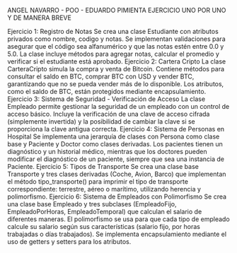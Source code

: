 ANGEL NAVARRO - POO - EDUARDO PIMIENTA
EJERCICIO UNO POR UNO Y DE MANERA BREVE


Ejercicio 1: Registro de Notas
Se crea una clase Estudiante con atributos privados como nombre, codigo y notas. Se implementan validaciones para asegurar que el código sea alfanumérico y que las notas estén entre 0.0 y 5.0. La clase incluye métodos para agregar notas, calcular el promedio y verificar si el estudiante está aprobado.
Ejercicio 2: Cartera Cripto
La clase CarteraCripto simula la compra y venta de Bitcoin. Contiene métodos para consultar el saldo en BTC, comprar BTC con USD y vender BTC, garantizando que no se pueda vender más de lo disponible. Los atributos, como el saldo de BTC, están protegidos mediante encapsulamiento.
Ejercicio 3: Sistema de Seguridad - Verificación de Acceso
La clase Empleado permite gestionar la seguridad de un empleado con un control de acceso básico. Incluye la verificación de una clave de acceso cifrada (simplemente invertida) y la posibilidad de cambiar la clave si se proporciona la clave antigua correcta.
Ejercicio 4: Sistema de Personas en Hospital
Se implementa una jerarquía de clases con Persona como clase base y Paciente y Doctor como clases derivadas. Los pacientes tienen un diagnóstico y un historial médico, mientras que los doctores pueden modificar el diagnóstico de un paciente, siempre que sea una instancia de Paciente.
Ejercicio 5: Tipos de Transporte
Se crea una clase base Transporte y tres clases derivadas (Coche, Avion, Barco) que implementan el método tipo_transporte() para imprimir el tipo de transporte correspondiente: terrestre, aéreo o marítimo, utilizando herencia y polimorfismo.
Ejercicio 6: Sistema de Empleados con Polimorfismo
Se crea una clase base Empleado y tres subclases (EmpleadoFijo, EmpleadoPorHoras, EmpleadoTemporal) que calculan el salario de diferentes maneras. El polimorfismo se usa para que cada tipo de empleado calcule su salario según sus características (salario fijo, por horas trabajadas o días trabajados). Se implementa encapsulamiento mediante el uso de getters y setters para los atributos.
